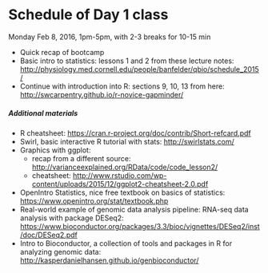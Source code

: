 # Schedule of Day 1 class

Monday Feb 8, 2016, 1pm-5pm, with 2-3 breaks for 10-15 min

- Quick recap of bootcamp
- Basic intro to statistics: lessons 1 and 2 from these lecture notes: http://physiology.med.cornell.edu/people/banfelder/qbio/schedule_2015/
- Continue with introduction into R: sections 9, 10, 13 from here: http://swcarpentry.github.io/r-novice-gapminder/


##### Additional materials

- R cheatsheet: https://cran.r-project.org/doc/contrib/Short-refcard.pdf
- Swirl, basic interactive R tutorial with stats: http://swirlstats.com/
- Graphics with ggplot: 
  - recap from a different source: http://varianceexplained.org/RData/code/code_lesson2/
  - cheatsheet: http://www.rstudio.com/wp-content/uploads/2015/12/ggplot2-cheatsheet-2.0.pdf
- OpenIntro Statistics, nice free textbook on basics of statistics: https://www.openintro.org/stat/textbook.php
- Real-world example of genomic data analysis pipeline: RNA-seq data analysis with package DESeq2: https://www.bioconductor.org/packages/3.3/bioc/vignettes/DESeq2/inst/doc/DESeq2.pdf
- Intro to Bioconductor, a collection of tools and packages in R for analyzing genomic data: http://kasperdanielhansen.github.io/genbioconductor/
